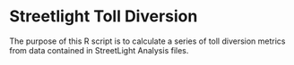 # Streetlight Toll Diversion

The purpose of this R script is to calculate a series of toll diversion metrics from data contained in StreetLight Analysis files.
